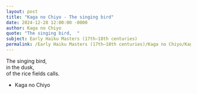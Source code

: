 ```yaml
---
layout: post
title: "Kaga no Chiyo - The singing bird"
date: 2024-12-28 12:00:00 -0000
author: Kaga no Chiyo
quote: "The singing bird,  "
subject: Early Haiku Masters (17th–18th centuries)
permalink: /Early Haiku Masters (17th–18th centuries)/Kaga no Chiyo/Kaga no Chiyo - The singing bird
---
```


The singing bird,  
   in the dusk,  
of the rice fields calls.

- Kaga no Chiyo
